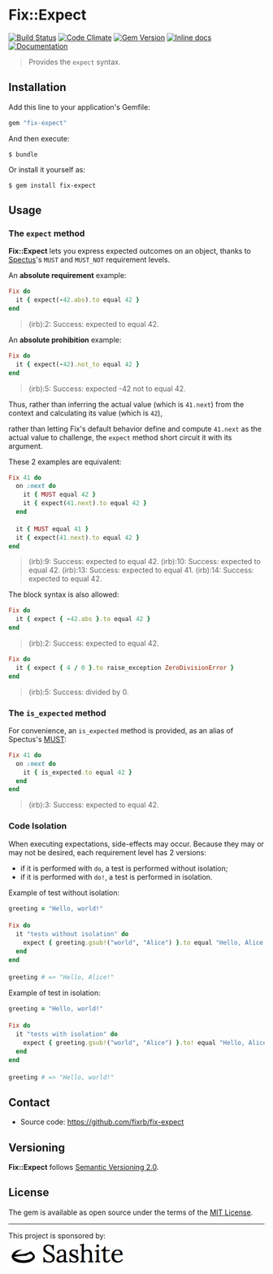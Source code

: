 # Fix::Expect

[![Build Status](https://api.travis-ci.org/fixrb/fix-expect.svg?branch=main)][travis]
[![Code Climate](https://codeclimate.com/github/fixrb/fix-expect/badges/gpa.svg)][codeclimate]
[![Gem Version](https://badge.fury.io/rb/fix-expect.svg)][gem]
[![Inline docs](https://inch-ci.org/github/fixrb/fix-expect.svg?branch=main)][inchpages]
[![Documentation](https://img.shields.io/:yard-docs-38c800.svg)][rubydoc]

> Provides the `expect` syntax.

## Installation

Add this line to your application's Gemfile:

```ruby
gem "fix-expect"
```

And then execute:

    $ bundle

Or install it yourself as:

    $ gem install fix-expect

## Usage

### The `expect` method

__Fix::Expect__ lets you express expected outcomes on an object, thanks to [Spectus](https://rubygems.org/gems/spectus)'s `MUST` and `MUST_NOT` requirement levels.

An **absolute requirement** example:

```ruby
Fix do
  it { expect(-42.abs).to equal 42 }
end
```

> (irb):2: Success: expected to equal 42.

An **absolute prohibition** example:

```ruby
Fix do
  it { expect(-42).not_to equal 42 }
end
```

> (irb):5: Success: expected -42 not to equal 42.

Thus, rather than inferring the actual value (which is `41.next`) from the context
and calculating its value (which is `42`),

rather than letting Fix's default behavior define and compute `41.next` as the actual value to challenge,
the `expect` method short circuit it with its argument.

These 2 examples are equivalent:

```ruby
Fix 41 do
  on :next do
    it { MUST equal 42 }
    it { expect(41.next).to equal 42 }
  end

  it { MUST equal 41 }
  it { expect(41.next).to equal 42 }
end
```

> (irb):9: Success: expected to equal 42.
> (irb):10: Success: expected to equal 42.
> (irb):13: Success: expected to equal 41.
> (irb):14: Success: expected to equal 42.

The block syntax is also allowed:

```ruby
Fix do
  it { expect { -42.abs }.to equal 42 }
end
```

> (irb):2: Success: expected to equal 42.

```ruby
Fix do
  it { expect { 4 / 0 }.to raise_exception ZeroDivisionError }
end
```

> (irb):5: Success: divided by 0.

### The `is_expected` method

For convenience, an `is_expected` method is provided,
as an alias of Spectus's [MUST](https://github.com/fixrb/spectus#absolute-requirement):

```ruby
Fix 41 do
  on :next do
    it { is_expected.to equal 42 }
  end
end
```

> (irb):3: Success: expected to equal 42.

### Code Isolation

When executing expectations, side-effects may occur.
Because they may or may not be desired, each requirement level has 2 versions:

* if it is performed with `do`, a test is performed without isolation;
* if it is performed with `do!`, a test is performed in isolation.

Example of test without isolation:

```ruby
greeting = "Hello, world!"

Fix do
  it "tests without isolation" do
    expect { greeting.gsub!("world", "Alice") }.to equal "Hello, Alice!"
  end
end

greeting # => "Hello, Alice!"
```

Example of test in isolation:

```ruby
greeting = "Hello, world!"

Fix do
  it "tests with isolation" do
    expect { greeting.gsub!("world", "Alice") }.to! equal "Hello, Alice!"
  end
end

greeting # => "Hello, world!"
```

## Contact

* Source code: https://github.com/fixrb/fix-expect

## Versioning

__Fix::Expect__ follows [Semantic Versioning 2.0](https://semver.org/).

## License

The gem is available as open source under the terms of the [MIT License](https://opensource.org/licenses/MIT).

***

<p>
  This project is sponsored by:<br />
  <a href="https://sashite.com/"><img
    src="https://github.com/fixrb/fix-expect/raw/main/img/sashite.png"
    alt="Sashite" /></a>
</p>

[gem]: https://rubygems.org/gems/fix-expect
[travis]: https://travis-ci.org/fixrb/fix-expect
[codeclimate]: https://codeclimate.com/github/fixrb/fix-expect
[inchpages]: https://inch-ci.org/github/fixrb/fix-expect
[rubydoc]: https://rubydoc.info/gems/fix-expect/frames
